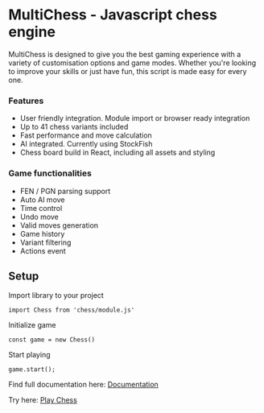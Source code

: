 # MultiChess - Javascript chess engine

MultiChess is designed to give you the best gaming experience with a variety of customisation options and game modes. Whether you're looking to improve your skills or just have fun, this script is made easy for every one.

### Features
- User friendly integration. Module import or browser ready integration
- Up to 41 chess variants included
- Fast performance and move calculation
- AI integrated. Currently using StockFish
- Chess board build in React, including all assets and styling

### Game functionalities
  - FEN / PGN parsing support
  - Auto AI move
  - Time control
  - Undo move
  - Valid moves generation
  - Game history
  - Variant filtering
  - Actions event

## Setup
Import library to your project

    import Chess from 'chess/module.js'

Initialize game

    const game = new Chess()

Start playing

    game.start();




Find full documentation here: [Documentation](https://chess-nu-lyart.vercel.app/#/)

Try here: [Play Chess](https://chess-nu-lyart.vercel.app)

